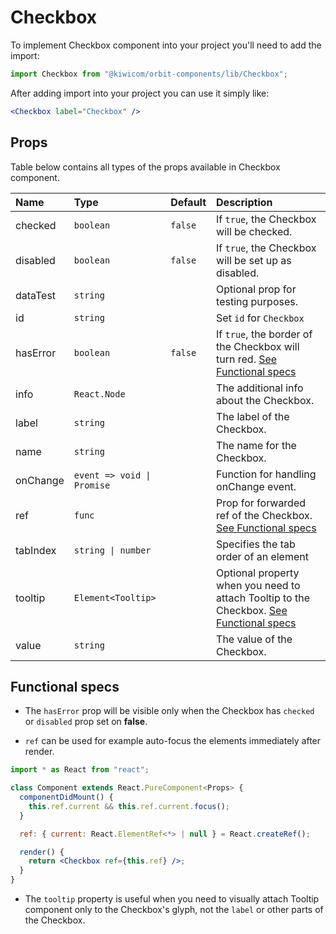 # Checkbox

To implement Checkbox component into your project you'll need to add the import:

```jsx
import Checkbox from "@kiwicom/orbit-components/lib/Checkbox";
```

After adding import into your project you can use it simply like:

```jsx
<Checkbox label="Checkbox" />
```

## Props

Table below contains all types of the props available in Checkbox component.

| Name     | Type                       | Default | Description                                                                                                  |
| :------- | :------------------------- | :------ | :----------------------------------------------------------------------------------------------------------- |
| checked  | `boolean`                  | `false` | If `true`, the Checkbox will be checked.                                                                     |
| disabled | `boolean`                  | `false` | If `true`, the Checkbox will be set up as disabled.                                                          |
| dataTest | `string`                   |         | Optional prop for testing purposes.                                                                          |
| id       | `string`                   |         | Set `id` for `Checkbox`                                                                                      |
| hasError | `boolean`                  | `false` | If `true`, the border of the Checkbox will turn red. [See Functional specs](#functional-specs)               |
| info     | `React.Node`               |         | The additional info about the Checkbox.                                                                      |
| label    | `string`                   |         | The label of the Checkbox.                                                                                   |
| name     | `string`                   |         | The name for the Checkbox.                                                                                   |
| onChange | `event => void \| Promise` |         | Function for handling onChange event.                                                                        |
| ref      | `func`                     |         | Prop for forwarded ref of the Checkbox. [See Functional specs](#functional-specs)                            |
| tabIndex | `string \| number`         |         | Specifies the tab order of an element                                                                        |
| tooltip  | `Element<Tooltip>`         |         | Optional property when you need to attach Tooltip to the Checkbox. [See Functional specs](#functional-specs) |
| value    | `string`                   |         | The value of the Checkbox.                                                                                   |

## Functional specs

- The `hasError` prop will be visible only when the Checkbox has `checked` or `disabled` prop set on **false**.

- `ref` can be used for example auto-focus the elements immediately after render.

```jsx
import * as React from "react";

class Component extends React.PureComponent<Props> {
  componentDidMount() {
    this.ref.current && this.ref.current.focus();
  }

  ref: { current: React.ElementRef<*> | null } = React.createRef();

  render() {
    return <Checkbox ref={this.ref} />;
  }
}
```

- The `tooltip` property is useful when you need to visually attach Tooltip component only to the Checkbox's glyph, not the `label` or other parts of the Checkbox.
